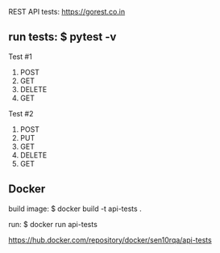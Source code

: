 REST API tests: 
https://gorest.co.in

run tests:
$ pytest -v
---
Test #1
1. POST
2. GET
3. DELETE
4. GET

Test #2
1. POST
2. PUT
3. GET 
4. DELETE
5. GET

Docker
---
build image:
$ docker build -t api-tests .

run:
$ docker run api-tests

https://hub.docker.com/repository/docker/sen10rqa/api-tests
